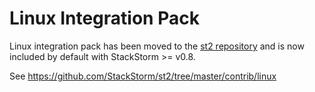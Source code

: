 # Linux Integration Pack

Linux integration pack has been moved to the
[st2 repository](https://github.com/StackStorm/st2) and is now included by
default with StackStorm >= v0.8.

See https://github.com/StackStorm/st2/tree/master/contrib/linux
